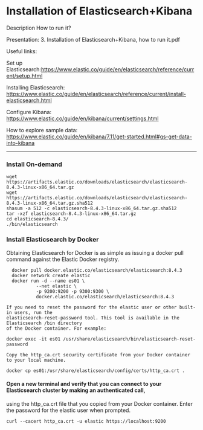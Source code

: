 # Installation of Elasticsearch+Kibana

Description
How to run it?

Presentation: 3. Installation of Elasticsearch+Kibana, how to run it.pdf

Useful links:

Set up Elasticsearch:https://www.elastic.co/guide/en/elasticsearch/reference/current/setup.html

Installing Elasticsearch: https://www.elastic.co/guide/en/elasticsearch/reference/current/install-elasticsearch.html

Configure Kibana: https://www.elastic.co/guide/en/kibana/current/settings.html

How to explore sample data: https://www.elastic.co/guide/en/kibana/7.11/get-started.html#gs-get-data-into-kibana

<hr/>

### Install On-demand

````shell
wget https://artifacts.elastic.co/downloads/elasticsearch/elasticsearch-8.4.3-linux-x86_64.tar.gz
wget https://artifacts.elastic.co/downloads/elasticsearch/elasticsearch-8.4.3-linux-x86_64.tar.gz.sha512
shasum -a 512 -c elasticsearch-8.4.3-linux-x86_64.tar.gz.sha512
tar -xzf elasticsearch-8.4.3-linux-x86_64.tar.gz
cd elasticsearch-8.4.3/ 
./bin/elasticsearch
````

### Install Elasticsearch by Docker
Obtaining Elasticsearch for Docker is as simple as issuing a docker pull command against the Elastic Docker registry.
````shell
  docker pull docker.elastic.co/elasticsearch/elasticsearch:8.4.3
  docker network create elastic
  docker run -d --name es01 \ 
           --net elastic \ 
           -p 9200:9200 -p 9300:9300 \
           docker.elastic.co/elasticsearch/elasticsearch:8.4.3
````

````text
If you need to reset the password for the elastic user or other built-in users, run the
elasticsearch-reset-password tool. This tool is available in the Elasticsearch /bin directory 
of the Docker container. For example:
````
````shell
docker exec -it es01 /usr/share/elasticsearch/bin/elasticsearch-reset-password
````

````text
Copy the http_ca.crt security certificate from your Docker container to your local machine.
````
````shell
docker cp es01:/usr/share/elasticsearch/config/certs/http_ca.crt .
````

#### Open a new terminal and verify that you can connect to your Elasticsearch cluster by making an authenticated call,
using the http_ca.crt file that you copied from your Docker container. Enter the password for the elastic user when prompted.
````shell
curl --cacert http_ca.crt -u elastic https://localhost:9200
````
